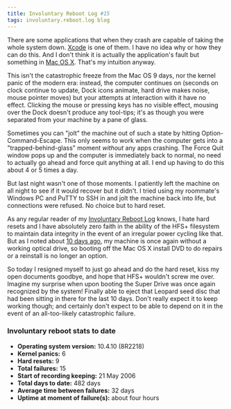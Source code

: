 ```yaml
---
title: Involuntary Reboot Log #15
tags: involuntary.reboot.log blog
---
```


There are some applications that when they crash are capable of taking the whole system down. [Xcode](http://www.wincent.com/wiki/Xcode) is one of them. I have no idea why or how they can do this. And I don't think it is actually the application's fault but something in [Mac OS X](http://www.wincent.com/wiki/Mac%20OS%20X). That's my intuition anyway.

This isn't the catastrophic freeze from the Mac OS 9 days, nor the kernel panic of the modern era: instead, the computer continues on (seconds on clock continue to update, Dock icons animate, hard drive makes noise, mouse pointer moves) but your attempts at interaction with it have no effect. Clicking the mouse or pressing keys has no visible effect, mousing over the Dock doesn't produce any tool-tips; it's as though you were separated from your machine by a pane of glass.

Sometimes you can "jolt" the machine out of such a state by hitting Option-Command-Escape. This only seems to work when the computer gets into a "trapped-behind-glass" moment _without_ any apps crashing. The Force Quit window pops up and the computer is immediately back to normal, no need to actually go ahead and force quit anything at all. I end up having to do this about 4 or 5 times a day.

But last night wasn't one of those moments. I patiently left the machine on all night to see if it would recover but it didn't. I tried using my roommate's Windows PC and PuTTY to SSH in and jolt the machine back into life, but connections were refused. No choice but to hard reset.

As any regular reader of my [Involuntary Reboot Log](http://www.wincent.com/a/about/wincent/weblog/archives/involuntary_reboot_log/) knows, I hate hard resets and I have absolutely zero faith in the ability of the HFS+ filesystem to maintain data integrity in the event of an irregular power cycling like that. But as I noted about [10 days ago](http://www.wincent.com/a/about/wincent/weblog/archives/2007/09/anchor.php), my machine is once again without a working optical drive, so booting off the Mac OS X install DVD to do repairs or a reinstall is no longer an option.

So today I resigned myself to just go ahead and do the hard reset, kiss my open documents goodbye, and hope that HFS+ wouldn't screw me over. Imagine my surprise when upon booting the Super Drive was once again recognized by the system! Finally able to eject that Leopard seed disc that had been sitting in there for the last 10 days. Don't really expect it to keep working though; and certainly don't expect to be able to depend on it in the event of an all-too-likely catastrophic failure.

### Involuntary reboot stats to date

-   **Operating system version:** 10.4.10 (8R2218)
-   **Kernel panics:** 6
-   **Hard resets:** 9
-   **Total failures:** 15
-   **Start of recording keeping:** 21 May 2006
-   **Total days to date:** 482 days
-   **Average time between failures:** 32 days
-   **Uptime at moment of failure(s):** about four hours
